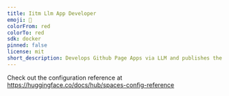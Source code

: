 ```yaml
---
title: Iitm Llm App Developer
emoji: 🏢
colorFrom: red
colorTo: red
sdk: docker
pinned: false
license: mit
short_description: Develops Github Page Apps via LLM and publishes the same
---
```


Check out the configuration reference at https://huggingface.co/docs/hub/spaces-config-reference
